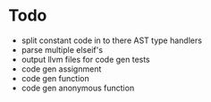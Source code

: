 # Todo
* split constant code in to there AST type handlers
* parse multiple elseif's
* output llvm files for code gen tests
* code gen assignment
* code gen function
* code gen anonymous function